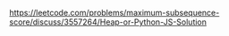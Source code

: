 https://leetcode.com/problems/maximum-subsequence-score/discuss/3557264/Heap-or-Python-JS-Solution
​